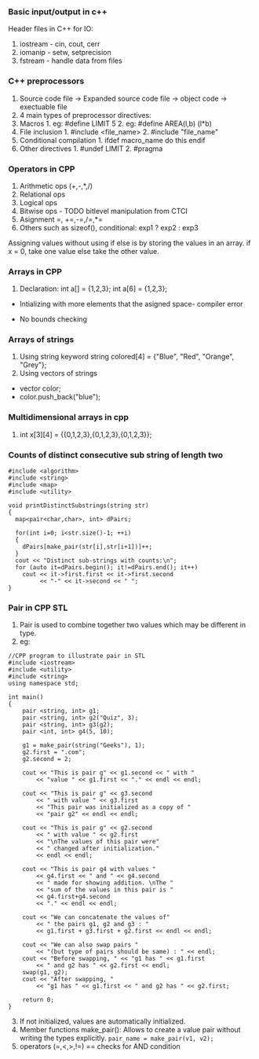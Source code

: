 ### Basic input/output in c++

Header files in C++ for IO:
1. iostream - cin, cout, cerr
2. iomanip - setw, setprecision
3. fstream - handle data from files

### C++ preprocessors
1. Source code file -> Expanded source code file -> object code ->
exectuable file
2. 4 main types of preprocessor directives:
  1. Macros
    1. eg: #define LIMIT 5
    2. eg: #define AREA(l,b) (l*b)
  2. File inclusion
    1. #include <file_name>
    2. #include "file_name"
  3. Conditional compilation
    1. ifdef macro_name do this endif
  4. Other directives
    1. #undef LIMIT
    2. #pragma

### Operators in CPP
1. Arithmetic ops (+,-,*,/)
2. Relational ops
3. Logical ops
4. Bitwise ops - TODO bitlevel manipulation from CTCI
5. Asignment =, +=,-=,/=,*=
6. Others such as sizeof(), conditional: exp1 ? exp2 : exp3

Assigning values without using if else is by storing the values in
an array. if x = 0, take one value else take the other value.

### Arrays in CPP
1. Declaration:
int a[] = {1,2,3};
int a[6] = {1,2,3};

- Intializing with more elements that the asigned space- compiler error

- No bounds checking

### Arrays of strings
1. Using string keyword
string colored[4] = {"Blue", "Red", "Orange", "Grey"};
2. Using vectors of strings
- vector<string> color;
- color.push_back("blue");

### Multidimensional arrays in cpp
1. int x[3][4] = {{0,1,2,3},{0,1,2,3},{0,1,2,3}};

### Counts of distinct consecutive sub string of length two
```
#include <algorithm>
#include <string>
#include <map>
#include <utility>

void printDistinctSubstrings(string str)
{
  map<pair<char,char>, int> dPairs;

  for(int i=0; i<str.size()-1; ++i)
  {
    dPairs[make_pair(str[i],str[i+1])]++;
  }
  cout << "Distinct sub-strings with counts:\n";
  for (auto it=dPairs.begin(); it!=dPairs.end(); it++)
    cout << it->first.first << it->first.second
         << "-" << it->second << " ";
}
```

### Pair in CPP STL
1. Pair is used to combine together two values which may be different in type.
2. eg:
```
//CPP program to illustrate pair in STL
#include <iostream>
#include <utility>
#include <string>
using namespace std;

int main()
{
    pair <string, int> g1;
    pair <string, int> g2("Quiz", 3);
    pair <string, int> g3(g2);
    pair <int, int> g4(5, 10);

    g1 = make_pair(string("Geeks"), 1);
    g2.first = ".com";
    g2.second = 2;

    cout << "This is pair g" << g1.second << " with "
        << "value " << g1.first << "." << endl << endl;

    cout << "This is pair g" << g3.second
        << " with value " << g3.first
        << "This pair was initialized as a copy of "
        << "pair g2" << endl << endl;

    cout << "This is pair g" << g2.second
        << " with value " << g2.first
        << "\nThe values of this pair were"
        << " changed after initialization."
        << endl << endl;

    cout << "This is pair g4 with values "
        << g4.first << " and " << g4.second
        << " made for showing addition. \nThe "
        << "sum of the values in this pair is "
        << g4.first+g4.second
        << "." << endl << endl;

    cout << "We can concatenate the values of"
        << " the pairs g1, g2 and g3 : "
        << g1.first + g3.first + g2.first << endl << endl;

    cout << "We can also swap pairs "
        << "(but type of pairs should be same) : " << endl;
    cout << "Before swapping, " << "g1 has " << g1.first
        << " and g2 has " << g2.first << endl;
    swap(g1, g2);
    cout << "After swapping, "
        << "g1 has " << g1.first << " and g2 has " << g2.first;

    return 0;
}
```
3. If not initialized, values are automatically initialized.
4. Member functions
make_pair(): Allows to create a value pair without writing the
types explicitly.
`pair_name = make_pair(v1, v2);`
5. operators (=,<,>,!=)
== checks for AND condition


